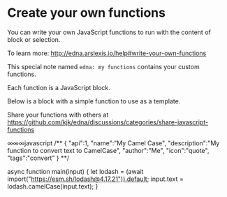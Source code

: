 # Create your own functions

You can write your own JavaScript functions to run with the content of block or selection.

To learn more: http://edna.arslexis.io/help#write-your-own-functions

This special note named `edna: my functions` contains your custom functions.

Each function is a JavaScript block.

Below is a block with a simple function to use as a template.

Share your functions with others at https://github.com/kjk/edna/discussions/categories/share-javascript-functions

∞∞∞javascript
/**
{
  "api":1,
  "name":"My Camel Case",
  "description":"My function to convert text to CamelCase",
  "author":"Me",
  "icon":"quote",
  "tags":"convert"
}
**/

async function main(input) {
  let lodash = (await import("https://esm.sh/lodash@4.17.21")).default;
  input.text = lodash.camelCase(input.text);
}
